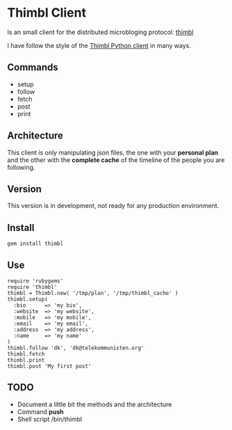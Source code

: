 # Thimbl Client

Is an small client for the distributed microbloging protocol: [thimbl](http://thimbl.net/)

I have follow the style of the [Thimbl Python client](https://github.com/blippy/Thimbl-CLI) in many ways. 

## Commands

* setup
* follow
* fetch
* post
* print

## Architecture

This client is only manipulating json files, the one with your **personal plan** and the other with the **complete cache** of the timeline of the people you are following.

## Version

This version is in development, not ready for any production environment.

## Install

    gem install thimbl
   
## Use

    require 'rubygems'
    require 'thimbl'
    thimbl = Thimbl.new( '/tmp/plan', '/tmp/thimbl_cache' )
    thimbl.setup(
      :bio      => 'my bio',
      :website  => 'my website', 
      :mobile   => 'my mobile', 
      :email    => 'my email', 
      :address  => 'my address', 
      :name     => 'my name'
    )
    thimbl.follow 'dk', 'dk@telekommunisten.org'
    thimbl.fetch
    thimbl.print
    thimbl.post 'My first post'
    
## TODO

* Document a little bit the methods and the architecture
* Command **push**
* Shell script /bin/thimbl
